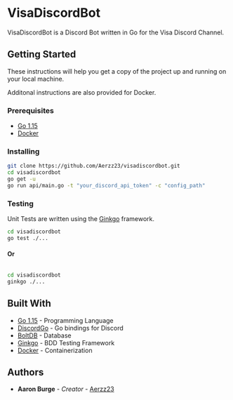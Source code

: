 # VisaDiscordBot

VisaDiscordBot is a Discord Bot written in Go for the Visa Discord Channel.

## Getting Started

These instructions will help you get a copy of the project up and running on your local machine.

Additonal instructions are also provided for Docker.

### Prerequisites

* [Go 1.15](https://golang.org/dl/)
* [Docker](https://www.docker.com/products/docker-desktop)

### Installing

```bash
git clone https://github.com/Aerzz23/visadiscordbot.git
cd visadiscordbot
go get -u
go run api/main.go -t "your_discord_api_token" -c "config_path"

```

### Testing

Unit Tests are written using the [Ginkgo](https://github.com/onsi/ginkgo) framework.

```bash
cd visadiscordbot
go test ./...

```

#### Or

```bash

cd visadiscordbot
ginkgo ./...

```

## Built With

* [Go 1.15](https://golang.org/doc/) - Programming Language
* [DiscordGo](https://github.com/bwmarrin/discordgo) - Go bindings for Discord
* [BoltDB](https://github.com/boltdb/bolt) - Database
* [Ginkgo](https://github.com/onsi/ginkgo) - BDD Testing Framework
* [Docker](https://docs.docker.com/) - Containerization

## Authors

* **Aaron Burge** - *Creator* - [Aerzz23](https://github.com/Aerzz23)
